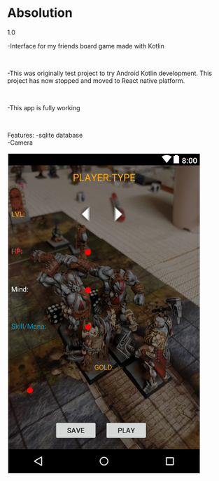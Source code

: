 # Absolution
1.0

<p>-Interface for my friends board game made with Kotlin</p>
<br>
<p>-This was originally test project to try Android Kotlin development. This project has now stopped and moved to 
 React native platform. 
 </p>
 <br>
 <p>
 -This app is fully working
 </p>  
 <br>
 <p>Features:
 -sqlite database 
 <br>
 -Camera
 <br>
 <br>
 <img src="absolutionPic.png" alt="GamePic"/>
 
 
